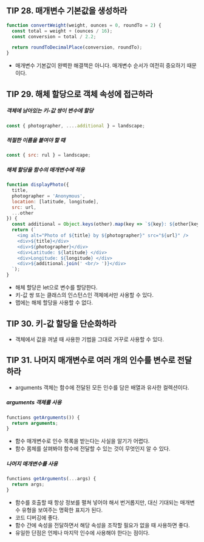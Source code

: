 ## TIP 28. 매개변수 기본값을 생성하라
```javascript
function convertWeight(weight, ounces = 0, roundTo = 2) {
  const total = weight + (ounces / 16);
  const conversion = total / 2.2;

  return roundToDecimalPlace(conversion, roundTo);
}
```
- 매개변수 기본값이 완벽한 해결책은 아니다. 매개변수 순서가 여전히 중요하기 때문이다.

## TIP 29. 해체 할당으로 객체 속성에 접근하라
##### 객체에 남아있는 키-값 쌍이 변수에 할당
```javascript
const { photographer, ....additional } = landscape;
```
##### 적절한 이름을 붙여야 할 때
```javascript
const { src: rul } = landscape;
```
##### 해체 할당을 함수의 매개변수에 적용
```javascript
function displayPhoto({
  title,
  photographer = 'Anonymous',
  location: [latitude, longitude],
  src: url,
  ...other
}) {
  const additional = Object.keys(other).map(key => `${key}: ${other[key]}`);
  return (`
    <img alt="Photo of ${title} by ${photographer}" src="${url}" />
    <div>${title}</div>
    <div>${photographer}</div>
    <div>Latitude: ${latitude} </div>
    <div>Longitude: ${longitude} </div>
    <div>${additional.join(' <br/> ')}</div>
  `);
}
```
- 해체 할당은 let으로 변수를 할당한다.
- 키-값 쌍 또는 클래스의 인스턴스인 객체에서만 사용할 수 있다.
- 맵에는 해체 할당을 사용할 수 없다.

## TIP 30. 키-값 할당을 단순화하라
- 객체에서 값을 꺼낼 때 사용한 기법을 그대로 거꾸로 사용할 수 있다.

## TIP 31. 나머지 매개변수로 여러 개의 인수를 변수로 전달하라
- arguments 객체는 함수에 전달된 모든 인수를 담은 배열과 유사한 컬렉션이다.

##### arguments 객체를 사용
```javascript
functions getArguments()) {
  return arguments;
}
```
- 함수 매개변수로 인수 목록을 받는다는 사실을 알기가 어렵다.
- 함수 몸체를 살펴봐야 함수에 전달할 수 있는 것이 무엇인지 알 수 있다.

##### 나머지 매개변수를 사용
```javascript
functions getArguments(...args) {
  return args;
}
```
- 함수를 호출할 때 항상 정보를 펼쳐 넣어야 해서 번거롭지만, 대신 기대되는 매개변수 유형을 보여주는 명확한 표지가 된다.
- 코드 디버깅에 좋다.
- 함수 간에 속성을 전달하면서 해당 속성을 조작할 필요가 없을 때 사용하면 좋다.
- 유일한 단점은 언제나 마지막 인수에 사용해야 한다는 점이다.